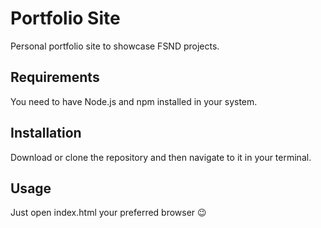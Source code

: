 # Portfolio Site

Personal portfolio site to showcase FSND projects.

## Requirements
You need to have Node.js and npm installed in your system.

## Installation
Download or clone the repository and then navigate to it in your terminal.

## Usage
Just open index.html your preferred browser 😉
